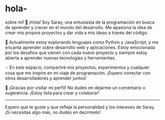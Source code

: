 # hola-
sobre mí!
👋 ¡Hola! Soy Saray, una entusiasta de la programación en busca de aprender y crecer en el mundo del desarrollo. Me apasiona la idea de crear mis propios proyectos y dar vida a mis ideas a través del código.

🌱 Actualmente estoy explorando lenguajes como Python y JavaScript, y me encanta aprender sobre desarrollo web y aplicaciones. Estoy emocionada por los desafíos que vienen con cada nuevo proyecto y siempre estoy abierta a aprender nuevas tecnologías y herramientas.

💡 En este espacio, compartiré mis proyectos, experimentos y cualquier cosa que me inspire en mi viaje de programación. ¡Espero conectar con otros desarrolladores y aprender juntos!

🚀 ¡Gracias por visitar mi perfil! No dudes en dejarme un comentario o sugerencia. ¡Estoy lista para crear y colaborar!

---

Espero que te guste y que refleje la personalidad y los intereses de Saray. ¡Si necesitas algo más, no dudes en decírmelo!
